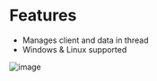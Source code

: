 # Features
* Manages client and data in thread
* Windows & Linux supported

![image](https://github.com/Bt08s/Command-and-Control-Server/assets/68190921/b1b6f461-1c05-4d6b-835f-0567515b0027)
